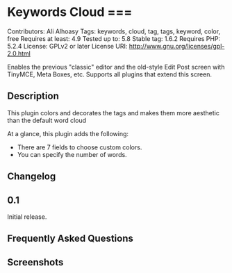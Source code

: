 
# Keywords Cloud  ===
Contributors: Ali Alhoasy
Tags: keywords, cloud, tag, tags, keyword, color, free
Requires at least: 4.9
Tested up to: 5.8
Stable tag: 1.6.2
Requires PHP: 5.2.4
License: GPLv2 or later
License URI: http://www.gnu.org/licenses/gpl-2.0.html

Enables the previous "classic" editor and the old-style Edit Post screen with TinyMCE, Meta Boxes, etc. Supports all plugins that extend this screen.

## Description

This plugin colors and decorates the tags and makes them more aesthetic than the default word cloud

At a glance, this plugin adds the following:

* There are 7 fields to choose custom colors.
* You can specify the number of words.

## Changelog 

## 0.1
Initial release.

## Frequently Asked Questions

## Screenshots
